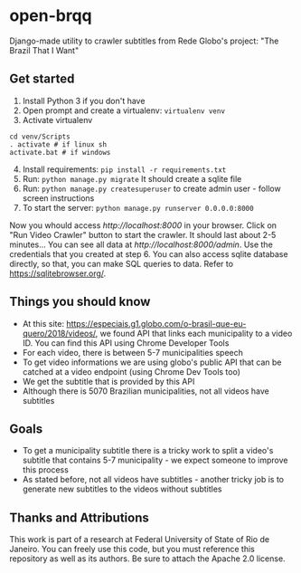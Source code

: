 # open-brqq
Django-made utility to crawler subtitles from Rede Globo's project: "The Brazil That I Want"

## Get started ##
1. Install Python 3 if you don't have
2. Open prompt and create a virtualenv: `virtualenv venv`
3. Activate virtualenv
```
cd venv/Scripts
. activate # if linux sh
activate.bat # if windows
```
4. Install requirements: `pip install -r requirements.txt`
5. Run: `python manage.py migrate`
It should create a sqlite file
6. Run: `python manage.py createsuperuser` to create admin user - follow screen instructions
7. To start the server: `python manage.py runserver 0.0.0.0:8000`

Now you whould access *http://localhost:8000* in your browser. 
Click on "Run Video Crawler" button to start the crawler.
It should last about 2-5 minutes...
You can see all data at *http://localhost:8000/admin*. Use the credentials that you created at step 6.
You can also access sqlite database directly, so that, you can make SQL queries to data. Refer to https://sqlitebrowser.org/.

## Things you should know ##
- At this site: https://especiais.g1.globo.com/o-brasil-que-eu-quero/2018/videos/, we found API that links each municipality to a video ID. You can find this API using Chrome Developer Tools
- For each video, there is between 5-7 municipalities speech
- To get video informations we are using globo's public API that can be catched at a video endpoint (using Chrome Dev Tools too)
- We get the subtitle that is provided by this API
- Although there is 5070 Brazilian municipalities, not all videos have subtitles

## Goals ##
- To get a municipality subtitle there is a tricky work to split a video's subtitle that contains 5-7 municipality - we expect someone to improve this process
- As stated before, not all videos have subtitles - another tricky job is to generate new subtitles to the videos without subtitles

## Thanks and Attributions ##
This work is part of a research at Federal University of State of Rio de Janeiro.
You can freely use this code, but you must reference this repository as well as its authors. Be sure to attach the Apache 2.0 license.
